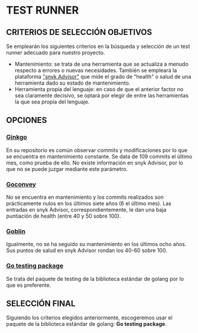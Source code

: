 # TEST RUNNER

## CRITERIOS DE SELECCIÓN OBJETIVOS

Se emplearán los siguientes criterios en la búsqueda y selección de un test runner adecuado para nuestro proyecto.

- Mantenimiento: se trata de una herramienta que se actualiza a menudo respecto a errores o nuevas necesidades. También se empleará la plataforma ["snyk Advisor"](https://snyk.io/advisor/golang) que mide el grado de "health" o salud de una herramienta dado su estado de mantenimiento.
- Herramienta propia del lenguaje: en caso de que el anterior factor no sea claramente decisivo, se optará por elegir de entre las herramientas la que sea propia del lenguaje.

## OPCIONES

### [Ginkgo](https://github.com/onsi/ginkgo)

En su repositorio es común observar commits y modificaciones por lo que se encuentra en mantenimiento constante. Se data de 109 commits el último mes, como prueba de ello. No existe información en snyk Advisor, por lo que no se puede juzgar mediante este parámetro.

### [Goconvey](https://github.com/smartystreets/goconvey)

No se encuentra en mantenimiento y los commits realizados son prácticamente nulos en los últimos siete años (6 el último mes). Las entradas en snyk Advisor, correspondientemente, le dan una baja puntiación de health (entre 40 y 50 sobre 100).

### [Goblin](https://github.com/franela/goblin)

Igualmente, no se ha seguido su mantenimiento en los últimos ocho años. Sus puntos de salud en snyk Advisor rondan los 40-60 sobre 100.

### [Go testing package](https://pkg.go.dev/testing)

Se trata del paquete de testing de la biblioteca estándar de golang por lo que es preferente.

## SELECCIÓN FINAL

Siguiendo los criterios elegidos anteriormente, escogeremos usar el paquete de la biblioteca estándar de golang: **Go testing package**.
